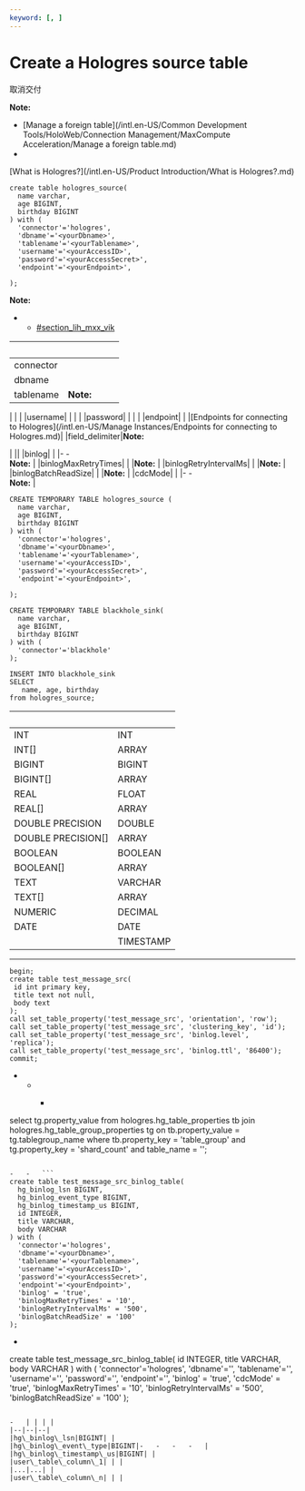 ```yaml
---
keyword: [, ]
---
```


# Create a Hologres source table

取消交付

**Note:**

-   [Manage a foreign table](/intl.en-US/Common Development Tools/HoloWeb/Connection Management/MaxCompute Acceleration/Manage a foreign table.md)
-   
[What is Hologres?](/intl.en-US/Product Introduction/What is Hologres?.md)

```
create table hologres_source(
  name varchar,
  age BIGINT,
  birthday BIGINT
) with (
  'connector'='hologres',
  'dbname'='<yourDbname>',
  'tablename'='<yourTablename>',
  'username'='<yourAccessID>',
  'password'='<yourAccessSecret>',
  'endpoint'='<yourEndpoint>',
   
);
```

**Note:**

-   -   [\#section\_lih\_mxx\_vik](#section_lih_mxx_vik)

| | | | |
|--|--|--|--|
|connector| | ||
|dbname| | | |
|tablename|**Note:** 

| | |
|username| | | |
|password| | | |
|endpoint| | |[Endpoints for connecting to Hologres](/intl.en-US/Manage Instances/Endpoints for connecting to Hologres.md)|
|field\_delimiter|**Note:** 

| ||
|binlog| | |-   -   
**Note:** |
|binlogMaxRetryTimes| | |**Note:** |
|binlogRetryIntervalMs| | |**Note:** |
|binlogBatchReadSize| | |**Note:** |
|cdcMode| | |-   -   
**Note:** |

```
CREATE TEMPORARY TABLE hologres_source (
  name varchar, 
  age BIGINT,
  birthday BIGINT
) with (
  'connector'='hologres',
  'dbname'='<yourDbname>',
  'tablename'='<yourTablename>',
  'username'='<yourAccessID>',
  'password'='<yourAccessSecret>',
  'endpoint'='<yourEndpoint>',
   
);

CREATE TEMPORARY TABLE blackhole_sink(
  name varchar,
  age BIGINT,
  birthday BIGINT 
) with (
  'connector'='blackhole'
);

INSERT INTO blackhole_sink
SELECT 
   name, age, birthday
from hologres_source;
```

| | |
|--|--|
|INT|INT|
|INT\[\]|ARRAY|
|BIGINT|BIGINT|
|BIGINT\[\]|ARRAY|
|REAL|FLOAT|
|REAL\[\]|ARRAY|
|DOUBLE PRECISION|DOUBLE|
|DOUBLE PRECISION\[\]|ARRAY|
|BOOLEAN|BOOLEAN|
|BOOLEAN\[\]|ARRAY|
|TEXT|VARCHAR|
|TEXT\[\]|ARRAY|
|NUMERIC|DECIMAL|
|DATE|DATE|
| |TIMESTAMP|

-   -   -   -   -   -   

```
begin;
create table test_message_src(
 id int primary key, 
 title text not null, 
 body text
);
call set_table_property('test_message_src', 'orientation', 'row');
call set_table_property('test_message_src', 'clustering_key', 'id');
call set_table_property('test_message_src', 'binlog.level', 'replica'); 
call set_table_property('test_message_src', 'binlog.ttl', '86400'); 
commit;
```

-   -   -   ```
select tg.property_value from hologres.hg_table_properties tb join hologres.hg_table_group_properties tg on tb.property_value = tg.tablegroup_name where tb.property_key = 'table_group' and tg.property_key = 'shard_count' and table_name = '<tablename>';
```

-   -   ```
create table test_message_src_binlog_table(
  hg_binlog_lsn BIGINT,
  hg_binlog_event_type BIGINT,
  hg_binlog_timestamp_us BIGINT,
  id INTEGER,
  title VARCHAR,
  body VARCHAR
) with (
  'connector'='hologres',
  'dbname'='<yourDbname>',
  'tablename'='<yourTablename>',
  'username'='<yourAccessID>',
  'password'='<yourAccessSecret>',
  'endpoint'='<yourEndpoint>',
  'binlog' = 'true',
  'binlogMaxRetryTimes' = '10',
  'binlogRetryIntervalMs' = '500',
  'binlogBatchReadSize' = '100'
);
```

-   ```
create table test_message_src_binlog_table(
  id INTEGER,
  title VARCHAR,
  body VARCHAR
) with (
  'connector'='hologres',
  'dbname'='<yourDbname>',
  'tablename'='<yourTablename>',
  'username'='<yourAccessID>',
  'password'='<yourAccessSecret>',
  'endpoint'='<yourEndpoint>',
  'binlog' = 'true',
  'cdcMode' = 'true',
  'binlogMaxRetryTimes' = '10',
  'binlogRetryIntervalMs' = '500',
  'binlogBatchReadSize' = '100'
);
```

-   | | | |
|--|--|--|
|hg\_binlog\_lsn|BIGINT| |
|hg\_binlog\_event\_type|BIGINT|-   -   -   -   |
|hg\_binlog\_timestamp\_us|BIGINT| |
|user\_table\_column\_1| | |
|...|...| |
|user\_table\_column\_n| | |


